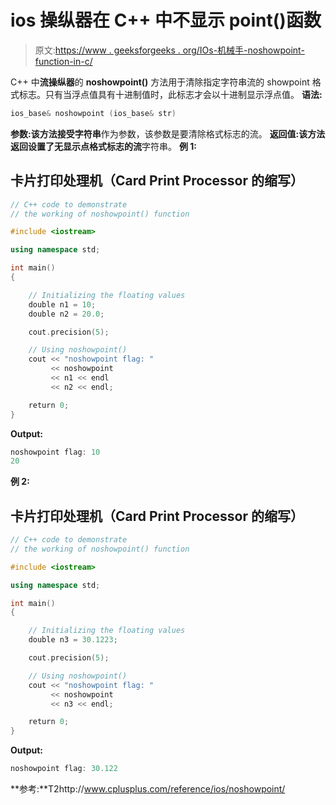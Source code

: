 # ios 操纵器在 C++ 中不显示 point()函数

> 原文:[https://www . geeksforgeeks . org/IOs-机械手-noshowpoint-function-in-c/](https://www.geeksforgeeks.org/ios-manipulators-noshowpoint-function-in-c/)

C++ 中**流操纵器**的 **noshowpoint()** 方法用于清除指定字符串流的 showpoint 格式标志。只有当浮点值具有十进制值时，此标志才会以十进制显示浮点值。
**语法:**

```cpp
ios_base& noshowpoint (ios_base& str)
```

**参数:**该方法接受**字符串**作为参数，该参数是要清除格式标志的流。
**返回值:**该方法返回设置了无显示点格式标志的**流**字符串。
**例 1:**

## 卡片打印处理机（Card Print Processor 的缩写）

```cpp
// C++ code to demonstrate
// the working of noshowpoint() function

#include <iostream>

using namespace std;

int main()
{

    // Initializing the floating values
    double n1 = 10;
    double n2 = 20.0;

    cout.precision(5);

    // Using noshowpoint()
    cout << "noshowpoint flag: "
         << noshowpoint
         << n1 << endl
         << n2 << endl;

    return 0;
}
```

**Output:** 

```cpp
noshowpoint flag: 10
20
```

**例 2:**

## 卡片打印处理机（Card Print Processor 的缩写）

```cpp
// C++ code to demonstrate
// the working of noshowpoint() function

#include <iostream>

using namespace std;

int main()
{

    // Initializing the floating values
    double n3 = 30.1223;

    cout.precision(5);

    // Using noshowpoint()
    cout << "noshowpoint flag: "
         << noshowpoint
         << n3 << endl;

    return 0;
}
```

**Output:** 

```cpp
noshowpoint flag: 30.122
```

**参考:**T2http://www.cplusplus.com/reference/ios/noshowpoint/